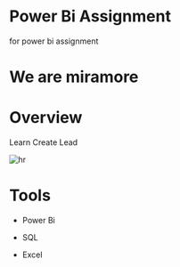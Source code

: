 # Power Bi Assignment
for power bi  assignment
# We are miramore

# Overview
Learn Create Lead

![hr](https://github.com/user-attachments/assets/27a84132-e2e9-4762-8da5-0458b1258839)

# Tools
- Power Bi
- SQL
- Excel

  ```Total_emp = countrows([hr_data])

